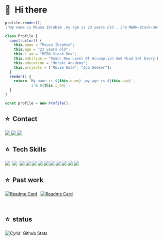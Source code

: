 # 👋 &nbsp;Hi there

```js
profile.render();
("My name is Mousa Ibrahim ,my age is 23 years old , i'm MERN-Stack-Dev");
```

```js
class Profile {
  constructor() {
    this.name = "Mousa Ibrahim";
    this.age = "23 years old";
    this.i_am = "MERN-Stack-Dev";
    this.ambition = "Reach New Level Of Accomplish And Mind Set Every Day";
    this.education = "Meraki Academy";
    this.projects = ["Movie Rate", "Job Seeker"];
  }
  render() {
    return `My name is ${this.name} ,my age is ${this.age} , 
            i'm ${this.i_am}`;
  }
}

const profile = new Profile();
```

## ⭐ &nbsp;Contact

<a href="https://www.linkedin.com/in/mousaibrah/" target="_blank" rel="noopener noreferrer">
 <img src="https://img.shields.io/badge/LinkedIn-0077B5?style=for-the-badge&logo=linkedin&logoColor=white">
 </a><a href="https://github.com/mousaibrah" target="_blank" rel="noopener noreferrer">
 <img  src="https://img.shields.io/badge/GitHub-100000?style=for-the-badge&logo=github&logoColor=white">
 </a><a href="https://mail.google.com/mail/u/0/?tab=rm&ogbl#sent?compose=CllgCJNvMZBDGPNwQNKDFHRHRMsBGbQtkmzPNqFGFbZPdgWMFmcsCQBnsVqdcnbdZlDbMhWWGCg" target="_blank" rel="noopener noreferrer">
 <img  src="https://img.shields.io/badge/Gmail-D14836?style=for-the-badge&logo=gmail&logoColor=white">
 </a>

## ⭐ &nbsp;Tech Skills

<img src='https://img.shields.io/badge/MongoDB-4EA94B?style=for-the-badge&logo=mongodb&logoColor=white'/> &nbsp;<img src='https://img.shields.io/badge/React-20232A?style=for-the-badge&logo=react&logoColor=61DAFB'/>
&nbsp;<img src='https://img.shields.io/badge/Node.js-339933?style=for-the-badge&logo=nodedotjs&logoColor=white'/>&nbsp;<img src='https://img.shields.io/badge/Express.js-000000?style=for-the-badge&logo=express&logoColor=white'/>&nbsp;<img src='https://img.shields.io/badge/Postman-FF6C37?style=for-the-badge&logo=Postman&logoColor=white'/>&nbsp;<img src='https://img.shields.io/badge/VSCode-0078D4?style=for-the-badge&logo=visual%20studio%20code&logoColor=white'/>&nbsp;<img src='https://img.shields.io/badge/GIT-E44C30?style=for-the-badge&logo=git&logoColor=white'/>&nbsp;<img src='https://img.shields.io/badge/styled--components-DB7093?style=for-the-badge&logo=styled-components&logoColor=white'/>&nbsp;<img src='https://img.shields.io/badge/CSS3-1572B6?style=for-the-badge&logo=css3&logoColor=white'/>&nbsp;<img src='https://img.shields.io/badge/HTML5-E34F26?style=for-the-badge&logo=html5&logoColor=white'/>&nbsp;<img src='https://img.shields.io/badge/JavaScript-323330?style=for-the-badge&logo=javascript&logoColor=F7DF1E'/>&nbsp;<img src='https://img.shields.io/badge/Render-46E3B7?style=for-the-badge&logo=render&logoColor=white'/>

## ⭐ &nbsp;Past work

[![Readme Card](https://github-readme-stats.vercel.app/api/pin/?username=C7-mousaibrah&repo=JobSeeker&bg_color=0d1116&title_color=fcfeff&text_color=a4aacb&icon_color=f8a92a)](https://github.com/mousaibrah/Pwnagetty)
&nbsp;
[![Readme Card](https://github-readme-stats.vercel.app/api/pin/?username=c7-mousaibrah&repo=MovieRate&bg_color=0d1116&title_color=fcfeff&text_color=a4aacb&icon_color=f8a92a)](https://github.com/mousaibrah/love-lock-card)

&nbsp;

## ⭐ &nbsp;status

![Cyris' Github Stats](https://github-readme-stats.vercel.app/api?username=mousaibrah&show_icons=true&theme=default&title_color=fcfeff&text_color=a4aacb&bg_color=1e1e2a&icon_color=f8a92a)
